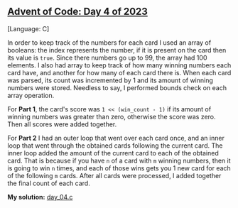 ## [Advent of Code: Day 4 of 2023](https://adventofcode.com/2023/day/4)

[Language: C]

In order to keep track of the numbers for each card I used an array of booleans: the index represents the number, if it is present on the card then its value is `true`. Since there numbers go up to 99, the array had 100 elements. I also had array to keep track of how many winning numbers each card have, and another for how many of each card there is. When each card was parsed, its count was incremented by 1 and its amount of winning numbers were stored. Needless to say, I performed bounds check on each array operation.

For **Part 1**, the card's score was `1 << (win_count - 1)` if its amount of winning numbers was greater than zero, otherwise the score was zero. Then all scores were added together.

For **Part 2** I had an outer loop that went over each card once, and an inner loop that went through the obtained cards following the current card. The inner loop added the amount of the current card to each of the obtained card. That is because if you have `n` of a card with `m` winning numbers, then it is going to win `n` times, and each of those wins gets you 1 new card for each of the following `m` cards. After all cards were processed, I added together the final count of each card.

**My solution:** [day_04.c](https://github.com/tbpaolini/Advent-of-Code/blob/master/2023/Day%2004/day_04.c)
